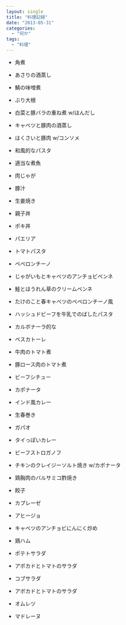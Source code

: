 ```yaml
---
layout: single
title: "料理記録"
date: "2013-05-31"
categories: 
  - "何か"
tags: 
  - "料理"
---
```


- 角煮
- あさりの酒蒸し
- 鯖の味噌煮
- ぶり大根
- 白菜と豚バラの重ね煮 w/ほんだし
- キャベツと豚肉の酒蒸し
- はくさいと豚肉 w/コンソメ
- 和風的なパスタ
- 適当な煮魚
- 肉じゃが
- 豚汁
- 生姜焼き
- 親子丼
- ポキ丼

- パエリア
- トマトパスタ
- ペペロンチーノ
- じゃがいもとキャベツのアンチョビペンネ
- 鮭とほうれん草のクリームペンネ
- たけのこと春キャベツのペペロンチーノ風
- ハッシュドビーフを牛乳でのばしたパスタ
- カルボナーラ的な
- ペスカトーレ

- 牛肉のトマト煮
- 豚ロース肉のトマト煮
- ビーフシチュー
- カポナータ
- インド風カレー
- 生春巻き
- ガパオ
- タイっぽいカレー
- ビーフストロガノフ

- チキンのクレイジーソルト焼き w/カポナータ
- 鶏胸肉のバルサミコ酢焼き
- 餃子

- カプレーゼ
- アヒージョ
- キャベツのアンチョビにんにく炒め
- 鶏ハム

- ポテトサラダ
- アボカドとトマトのサラダ
- コブサラダ
- アボカドとトマトのサラダ

- オムレツ

- マドレーヌ
